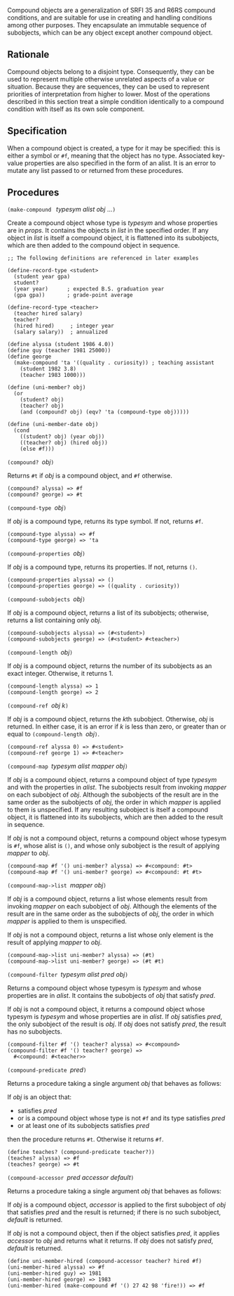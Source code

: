 Compound objects are a generalization of SRFI 35 and R6RS compound conditions,
and are suitable for use in creating and handling conditions among other purposes.
They encapsulate an immutable sequence of subobjects, which can be
any object except another compound object.  

## Rationale

Compound objects belong to a disjoint type.  Consequently, they can
be used to represent multiple otherwise unrelated aspects of a value
or situation.  Because they are sequences, they can be used to
represent priorities of interpretation from higher to lower.  Most
of the operations described
in this section treat a simple condition identically to a compound
condition with itself as its own sole component. 

## Specification

When a compound object is created, a type for it may be specified:
this is either a symbol or `#f`, meaning that the object has no type.
Associated key-value properties are also specified in the form of an alist.
It is an error to mutate any list passed to or returned from these procedures.

## Procedures

`(make-compound ` *typesym alist obj* ...`)`

Create a compound object whose type is *typesym*
and whose properties are in *props*.
It contains the objects in *list* in the specified order.
If any object in *list* is itself a compound object,
it is flattened into its subobjects,
which are then added to the compound object in sequence.

```
;; The following definitions are referenced in later examples

(define-record-type <student>
  (student year gpa)
  student?
  (year year)      ; expected B.S. graduation year
  (gpa gpa))       ; grade-point average
  
(define-record-type <teacher>
  (teacher hired salary)
  teacher?
  (hired hired)     ; integer year
  (salary salary))  ; annualized
  
(define alyssa (student 1986 4.0))
(define guy (teacher 1981 25000))
(define george
  (make-compound 'ta '((quality . curiosity)) ; teaching assistant
    (student 1982 3.8)
    (teacher 1983 1000)))
    
(define (uni-member? obj)
  (or
    (student? obj)
    (teacher? obj)
    (and (compound? obj) (eqv? 'ta (compound-type obj)))))

(define (uni-member-date obj)
  (cond
    ((student? obj) (year obj))
    ((teacher? obj) (hired obj))
    (else #f)))
```

`(compound? `*obj*`)`

Returns `#t` if *obj* is a compound object, and `#f` otherwise.

```
(compound? alyssa) => #f
(compound? george) => #t
```

`(compound-type `*obj*`)`

If *obj* is a compound type, returns its type symbol.
If not, returns `#f`.

```
(compound-type alyssa) => #f
(compound-type george) => 'ta
```

`(compound-properties `*obj*`)`

If *obj* is a compound type, returns its properties.
If not, returns `()`.

```
(compound-properties alyssa) => ()
(compound-properties george) => ((quality . curiosity))
```

`(compound-subobjects `*obj*`)`

If *obj* is a compound object, returns a list of its subobjects;
otherwise, returns a list containing only *obj*.

```
(compound-subobjects alyssa) => (#<student>)
(compound-subobjects george) => (#<student> #<teacher>)
```

`(compound-length `*obj*`)`

If *obj* is a compound object, returns the number of its subobjects as an exact
integer.  Otherwise, it returns 1.

```
(compound-length alyssa) => 1
(compound-length george) => 2
```

`(compound-ref `*obj k*`)`

If *obj* is a compound object, returns the *k*th subobject.
Otherwise, *obj* is returned.
In either case, it is an error if *k* is less than
zero, or greater than or equal to `(compound-length `*obj*`)`.

```
(compound-ref alyssa 0) => #<student>
(compound-ref george 1) => #<teacher>
```

`(compound-map `*typesym alist mapper obj*`)`

If *obj* is a compound object, returns a compound object
of type *typesym* and with the properties in *alist*.
The subobjects result from invoking *mapper* on each subobject of *obj*.
Although the subobjects of the result are in the same order as the subobjects of *obj*,
the order in which *mapper* is applied to them is unspecified.
If any resulting subobject is itself a compound object, it is flattened into its subobjects,
which are then added to the result in sequence.

If *obj* is not a compound object, returns a compound object
whose typesym is `#f`, whose alist is `()`, and
whose only subobject is the result of applying *mapper* to *obj*.

```
(compound-map #f '() uni-member? alyssa) => #<compound: #t>
(compound-map #f '() uni-member? george) => #<compound: #t #t>
```

`(compound-map->list `*mapper obj*`)`

If *obj* is a compound object, returns a list
whose elements result from invoking *mapper* on each subobject of *obj*.
Although the elements of the result are in the same order as the subobjects of *obj*,
the order in which *mapper* is applied to them is unspecified.

If *obj* is not a compound object, returns a list
whose only element is the result of applying *mapper* to *obj*.

```
(compound-map->list uni-member? alyssa) => (#t)
(compound-map->list uni-member? george) => (#t #t)
```

`(compound-filter `*typesym alist pred obj*`)`

Returns a compound object
whose typesym is *typesym* and whose properties are in *alist*.
It contains the subobjects of *obj* that satisfy *pred*.

If *obj* is not a compound object, it returns a compound object
whose typesym is *typesym* and whose properties are in *alist*.
If *obj* satisfies *pred*, the only subobject of the result is *obj*.
If *obj* does not satisfy *pred*, the result has no subobjects.

```
(compound-filter #f '() teacher? alyssa) => #<compound>
(compound-filter #f '() teacher? george) =>
  #<compound: #<teacher>>
```

`(compound-predicate `*pred*`)`

Returns a procedure taking a single argument *obj*
that behaves as follows:

If *obj* is an object that:

 * satisfies *pred*
 * or is a compound object whose type is not `#f` 
   and its type satisfies *pred*
 * or at least one of its subobjects satisfies *pred*

then the procedure returns `#t`.  Otherwise it returns `#f`.

```
(define teaches? (compound-predicate teacher?))
(teaches? alyssa) => #f
(teaches? george) => #t
```

`(compound-accessor `*pred accessor default*`)`

Returns a procedure taking a single argument *obj*
that behaves as follows:

If *obj* is a compound object, *accessor* is applied to
the first subobject of *obj* that satisfies *pred* and the result is returned;
if there is no such subobject, *default* is returned.

If *obj* is not a compound object, then if the object satisfies *pred*,
it applies *accessor* to *obj* and returns what it returns.
If *obj* does not satisfy *pred*, *default* is returned.

```
(define uni-member-hired (compound-accessor teacher? hired #f)
(uni-member-hired alyssa) => #f
(uni-member-hired guy) => 1981
(uni-member-hired george) => 1983
(uni-member-hired (make-compound #f '() 27 42 98 'fire!)) => #f
```

